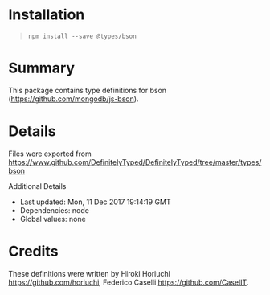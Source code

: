 # Installation
> `npm install --save @types/bson`

# Summary
This package contains type definitions for bson (https://github.com/mongodb/js-bson).

# Details
Files were exported from https://www.github.com/DefinitelyTyped/DefinitelyTyped/tree/master/types/bson

Additional Details
 * Last updated: Mon, 11 Dec 2017 19:14:19 GMT
 * Dependencies: node
 * Global values: none

# Credits
These definitions were written by Hiroki Horiuchi <https://github.com/horiuchi>, Federico Caselli <https://github.com/CaselIT>.
